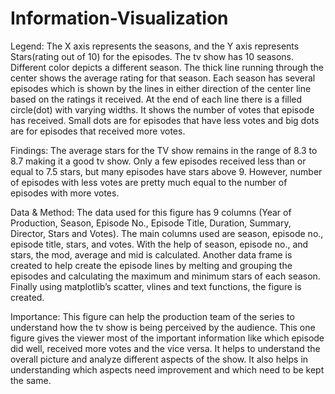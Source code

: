# Information-Visualization

Legend:
The X axis represents the seasons, and the Y axis represents Stars(rating out of 10) for the episodes.
The tv show has 10 seasons. Different color depicts a different season. The thick line running through the center shows the average rating for that season. 
Each season has several episodes which is shown by the lines in either direction of the center line based on the ratings it received. 
At the end of each line there is a filled circle(dot) with varying widths. It shows the number of votes that episode has received. Small dots are for episodes that have less votes and big dots are for episodes that received more votes.

Findings:
The average stars for the TV show remains in the range of 8.3 to 8.7 making it a good tv show. Only a few episodes received less than or equal to 7.5 stars, but many episodes have stars above 9. However, number of episodes with less votes are pretty much equal to the number of episodes with more votes. 

Data & Method:
The data used for this figure has 9 columns (Year of Production, Season, Episode No., Episode Title, Duration, Summary, Director, Stars and Votes). The main columns used are season, episode no., episode title, stars, and votes. With the help of season, episode no., and stars, the mod, average and mid is calculated. Another data frame is created to help create the episode lines by melting and grouping the episodes and calculating the maximum and minimum stars of each season.  Finally using matplotlib’s scatter, vlines and text functions, the figure is created. 

Importance:
This figure can help the production team of the series to understand how the tv show is being perceived by the audience. This one figure gives the viewer most of the important information like which episode did well, received more votes and the vice versa. It helps to understand the overall picture and analyze different aspects of the show. It also helps in understanding which aspects need improvement and which need to be kept the same.
